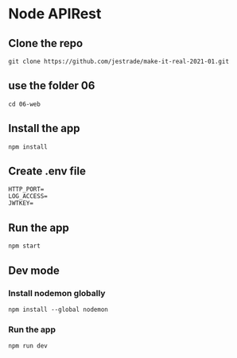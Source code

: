 # Node APIRest

## Clone the repo

```
git clone https://github.com/jestrade/make-it-real-2021-01.git
```

## use the folder 06

```
cd 06-web
```

## Install the app

```
npm install
```

## Create .env file

```
HTTP_PORT=
LOG_ACCESS=
JWTKEY=
```

## Run the app

```
npm start
```

## Dev mode

### Install nodemon globally

```
npm install --global nodemon
```

### Run the app

```
npm run dev
```

